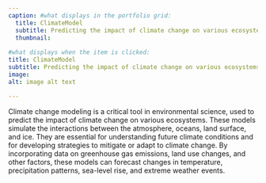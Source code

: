 ```yaml
---
caption: #what displays in the portfolio grid:
  title: ClimateModel
  subtitle: Predicting the impact of climate change on various ecosystems
  thumbnail: 
  
#what displays when the item is clicked:
title: ClimateModel
subtitle: Predicting the impact of climate change on various ecosystems
image: 
alt: image alt text

---
```


Climate change modeling is a critical tool in environmental science, used to predict the impact of climate change on various ecosystems. These models simulate the interactions between the atmosphere, oceans, land surface, and ice. They are essential for understanding future climate conditions and for developing strategies to mitigate or adapt to climate change. By incorporating data on greenhouse gas emissions, land use changes, and other factors, these models can forecast changes in temperature, precipitation patterns, sea-level rise, and extreme weather events.
